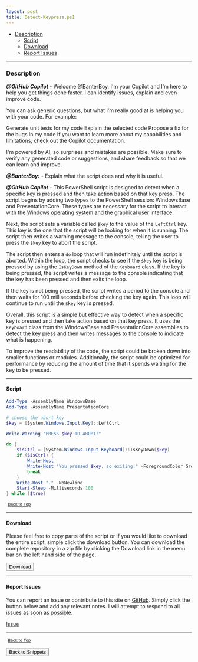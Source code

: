 ```yaml
---
layout: post
title: Detect-Keypress.ps1
---
```


- [Description](#description)
  - [Script](#script)
  - [Download](#download)
  - [Report Issues](#report-issues)

---

### Description

**_@GitHub Copilot_** - Welcome @BanterBoy, I'm your Copilot and I'm here to help you get things done faster. I can identify issues, explain and even improve code.

You can ask generic questions, but what I'm really good at is helping you with your code. For example:

Generate unit tests for my code
Explain the selected code
Propose a fix for the bugs in my code
If you want to learn more about my capabilities and limitations, check out the Copilot documentation.

I'm powered by AI, so surprises and mistakes are possible. Make sure to verify any generated code or suggestions, and share feedback so that we can learn and improve.

**_@BanterBoy:_** - Explain what the script does and why it is useful.

**_@GitHub Copilot_** - This PowerShell script is designed to detect when a specific key is pressed and then take action based on that key press. The script begins by adding two types to the PowerShell session: WindowsBase and PresentationCore. These types are necessary for the script to interact with the Windows operating system and the graphical user interface.

Next, the script sets a variable called `$key` to the value of the `LeftCtrl` key. This key is the one that the script will be looking for when it is running. The script then writes a warning message to the console, telling the user to press the `$key` key to abort the script.

The script then enters a `do` loop that will run indefinitely until the script is aborted. Within the loop, the script checks to see if the `$key` key is being pressed by using the `IsKeyDown` method of the `Keyboard` class. If the key is being pressed, the script writes a message to the console indicating that the key has been pressed and then exits the loop.

If the key is not being pressed, the script writes a period to the console and then waits for 100 milliseconds before checking the key again. This loop will continue to run until the `$key` key is pressed.

Overall, this script is a simple but effective way to detect when a specific key is pressed and then take action based on that key press. It uses the `Keyboard` class from the WindowsBase and PresentationCore assemblies to detect the key press and then writes messages to the console to indicate what is happening.

To improve the readability of the code, the script could be broken down into smaller functions or modules. Additionally, the script could be optimized for performance by reducing the amount of time that it spends waiting for the key to be pressed.

---

#### Script

```powershell
Add-Type -AssemblyName WindowsBase
Add-Type -AssemblyName PresentationCore

# choose the abort key
$key = [System.Windows.Input.Key]::LeftCtrl

Write-Warning "PRESS $key TO ABORT!"

do {
    $isCtrl = [System.Windows.Input.Keyboard]::IsKeyDown($key)
    if ($isCtrl) {
        Write-Host
        Write-Host "You pressed $key, so exiting!" -ForegroundColor Green
        break
    }
    Write-Host "." -NoNewline
    Start-Sleep -Milliseconds 100
} while ($true)
```

<span style="font-size:11px;"><a href="#"><i class="fas fa-caret-up" aria-hidden="true" style="color: white; margin-right:5px;"></i>Back to Top</a></span>

---

#### Download

Please feel free to copy parts of the script or if you would like to download the entire script, simple click the download button. You can download the complete repository in a zip file by clicking the Download link in the menu bar on the left hand side of the page.

<button class="btn" type="submit" onclick="window.open('/PowerShell/snippets/Detect-Keypress.ps1')">
    <i class="fa fa-cloud-download-alt">
    </i>
        Download
</button>

---

#### Report Issues

You can report an issue or contribute to this site on <a href="https://github.com/BanterBoy/scripts-blog/issues">GitHub</a>. Simply click the button below and add any relevant notes. I will attempt to respond to all issues as soon as possible.

<!-- Place this tag where you want the button to render. -->

<a class="github-button" href="https://github.com/BanterBoy/scripts-blog/issues/new?title=Detect-Keypress.ps1&body=There is a problem with this function. Please find details below." data-show-count="true" aria-label="Issue BanterBoy/scripts-blog on GitHub">Issue</a>

---

<span style="font-size:11px;"><a href="#"><i class="fas fa-caret-up" aria-hidden="true" style="color: white; margin-right:5px;"></i>Back to Top</a></span>

<a href="/menu/_pages/snippets.html">
    <button class="btn">
        <i class='fas fa-reply'>
        </i>
            Back to Snippets
    </button>
</a>

[1]: http://ecotrust-canada.github.io/markdown-toc
[2]: https://github.com/googlearchive/code-prettify
